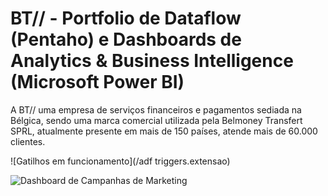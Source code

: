 # BT// - Portfolio de Dataflow (Pentaho) e Dashboards de Analytics & Business Intelligence (Microsoft Power BI)

A BT// uma empresa de serviços financeiros e pagamentos sediada na Bélgica, sendo uma marca comercial utilizada pela Belmoney Transfert SPRL, atualmente presente em mais de 150 países, atende mais de 60.000 clientes.

![Gatilhos em funcionamento](/adf triggers.extensao)

![Dashboard de Campanhas de Marketing](/bt_mkt_campaigns.jpg)
